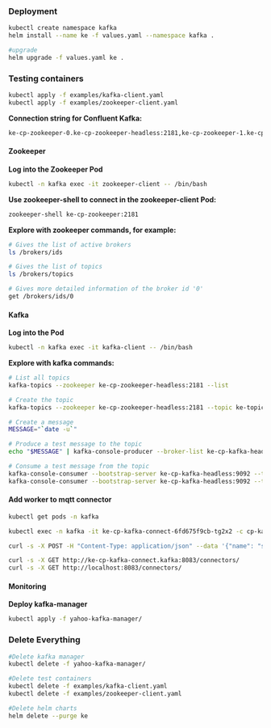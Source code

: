 ### Deployment

```bash
kubectl create namespace kafka
helm install --name ke -f values.yaml --namespace kafka .

#upgrade
helm upgrade -f values.yaml ke .

```

### Testing containers
```bash
kubectl apply -f examples/kafka-client.yaml
kubectl apply -f examples/zookeeper-client.yaml

```

**Connection string for Confluent Kafka:**
```bash
ke-cp-zookeeper-0.ke-cp-zookeeper-headless:2181,ke-cp-zookeeper-1.ke-cp-zookeeper-headless:2181,ke-cp-zookeeper-2.ke-cp-zookeeper-headless:2181
```

#### Zookeeper
**Log into the Zookeeper Pod**
```bash
kubectl -n kafka exec -it zookeeper-client -- /bin/bash
```

**Use zookeeper-shell to connect in the zookeeper-client Pod:**
```bash
zookeeper-shell ke-cp-zookeeper:2181
```

**Explore with zookeeper commands, for example:**
```bash
# Gives the list of active brokers
ls /brokers/ids

# Gives the list of topics
ls /brokers/topics

# Gives more detailed information of the broker id '0'
get /brokers/ids/0
```

#### Kafka
**Log into the Pod**
```bash
kubectl -n kafka exec -it kafka-client -- /bin/bash
```

**Explore with kafka commands:**
```bash
# List all topics
kafka-topics --zookeeper ke-cp-zookeeper-headless:2181 --list

# Create the topic
kafka-topics --zookeeper ke-cp-zookeeper-headless:2181 --topic ke-topic --create --partitions 1 --replication-factor 1 --if-not-exists

# Create a message
MESSAGE="`date -u`"

# Produce a test message to the topic
echo "$MESSAGE" | kafka-console-producer --broker-list ke-cp-kafka-headless:9092 --topic ke-topic

# Consume a test message from the topic
kafka-console-consumer --bootstrap-server ke-cp-kafka-headless:9092 --topic smap_telemetry_data_test --max-messages 1
kafka-console-consumer --bootstrap-server ke-cp-kafka-headless:9092 --topic smap_telemetry_data_test

```

#### Add worker to mqtt connector
```bash
kubectl get pods -n kafka

kubectl exec -n kafka -it ke-cp-kafka-connect-6fd675f9cb-tg2x2 -c cp-kafka-connect-server -- /bin/bash

curl -s -X POST -H "Content-Type: application/json" --data '{"name": "smap-mqtt-source-lenses", "config": {"connector.class": "com.datamountaineer.streamreactor.connect.mqtt.source.MqttSourceConnector", "tasks.max":"1", "connect.mqtt.hosts":"tcp://104.211.220.105:1883", "connect.mqtt.username":"zenatix_mqtt_client", "connect.mqtt.password":"xitanez123", "connect.mqtt.service.quality":"1", "connect.mqtt.kcql":"INSERT INTO smap_telemetry_data SELECT * FROM telemetry/+/+ WITHCONVERTER=`com.datamountaineer.streamreactor.connect.converters.source.BytesConverter`"}}' http://localhost:8083/connectors

curl -s -X GET http://ke-cp-kafka-connect.kafka:8083/connectors/
curl -s -X GET http://localhost:8083/connectors/

```

#### Monitoring
**Deploy kafka-manager**
```bash
kubectl apply -f yahoo-kafka-manager/
```

### Delete Everything
```bash
#Delete kafka manager
kubectl delete -f yahoo-kafka-manager/

#Delete test containers
kubectl delete -f examples/kafka-client.yaml
kubectl delete -f examples/zookeeper-client.yaml

#Delete helm charts
helm delete --purge ke

```